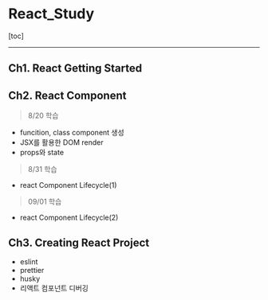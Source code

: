 # React_Study

[toc]

---

## Ch1. React Getting Started



## Ch2. React Component

> 8/20 학습

- funcition, class component 생성
- JSX를 활용한 DOM render
- props와 state 

> 8/31 학습

- react Component Lifecycle(1)

> 09/01 학습

- react Component Lifecycle(2)



## Ch3. Creating React Project

- eslint
- prettier
- husky
- 리액트 컴포넌트 디버깅



